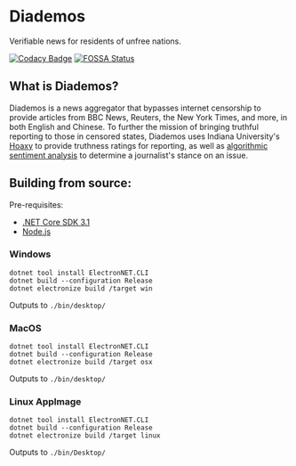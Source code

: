 # Diademos
Verifiable news for residents of unfree nations.

[![Codacy Badge](https://api.codacy.com/project/badge/Grade/42681fecfd834868a87e472e7a481213)](https://www.codacy.com/gh/MadeByEmil/Diademos?utm_source=github.com&amp;utm_medium=referral&amp;utm_content=MadeByEmil/Diademos&amp;utm_campaign=Badge_Grade)
[![FOSSA Status](https://app.fossa.com/api/projects/git%2Bgithub.com%2FMadeByEmil%2FDiademos.svg?type=small)](https://app.fossa.com/projects/git%2Bgithub.com%2FMadeByEmil%2FDiademos?ref=badge_small)

## What is Diademos?
Diademos is a news aggregator that bypasses internet censorship to provide articles from BBC News, Reuters, the New York Times, and more, in both English and Chinese. To further the mission of bringing truthful reporting to those in censored states, Diademos uses Indiana University's [Hoaxy](https://hoaxy.iuni.iu.edu/) to provide truthness ratings for reporting, as well as [algorithmic sentiment analysis](https://github.com/thisandagain/sentiment) to determine a journalist's stance on an issue.

## Building from source:
Pre-requisites:
- [.NET Core SDK 3.1](https://dotnet.microsoft.com/download/dotnet-core/3.1)
- [Node.js](https://nodejs.org/en/download/)

### Windows
```
dotnet tool install ElectronNET.CLI
dotnet build --configuration Release
dotnet electronize build /target win
```
Outputs to ```./bin/desktop/```

### MacOS
```
dotnet tool install ElectronNET.CLI
dotnet build --configuration Release
dotnet electronize build /target osx
```
Outputs to ```./bin/desktop/```

### Linux AppImage
```
dotnet tool install ElectronNET.CLI
dotnet build --configuration Release
dotnet electronize build /target linux
```
Outputs to ```./bin/Desktop/```
